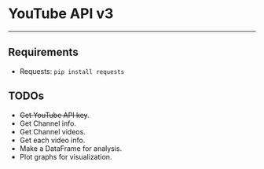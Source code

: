 # YouTube API v3
---

## Requirements
* Requests: `pip install requests`

## TODOs
- ~~Get YouTube API key~~.
- Get Channel info.
- Get Channel videos.
- Get each video info.
- Make a DataFrame for analysis.
- Plot graphs for visualization.